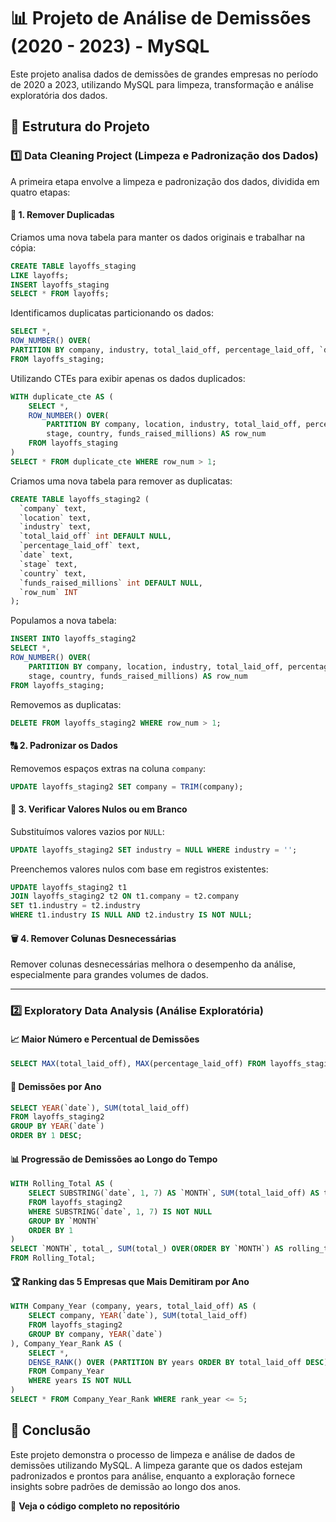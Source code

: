 # 📊 Projeto de Análise de Demissões (2020 - 2023) - MySQL

Este projeto analisa dados de demissões de grandes empresas no período de 2020 a 2023, utilizando MySQL para limpeza, transformação e análise exploratória dos dados.

## 🔹 Estrutura do Projeto

### 1️⃣ Data Cleaning Project (Limpeza e Padronização dos Dados)
A primeira etapa envolve a limpeza e padronização dos dados, dividida em quatro etapas:

#### 🧹 1. Remover Duplicadas
Criamos uma nova tabela para manter os dados originais e trabalhar na cópia:
```sql
CREATE TABLE layoffs_staging
LIKE layoffs;
INSERT layoffs_staging
SELECT * FROM layoffs;
```
Identificamos duplicatas particionando os dados:
```sql
SELECT *,
ROW_NUMBER() OVER(
PARTITION BY company, industry, total_laid_off, percentage_laid_off, `date`) AS row_num
FROM layoffs_staging;
```
Utilizando CTEs para exibir apenas os dados duplicados:
```sql
WITH duplicate_cte AS (
    SELECT *,
    ROW_NUMBER() OVER(
        PARTITION BY company, location, industry, total_laid_off, percentage_laid_off, `date`,
        stage, country, funds_raised_millions) AS row_num
    FROM layoffs_staging
)
SELECT * FROM duplicate_cte WHERE row_num > 1;
```
Criamos uma nova tabela para remover as duplicatas:
```sql
CREATE TABLE layoffs_staging2 (
  `company` text,
  `location` text,
  `industry` text,
  `total_laid_off` int DEFAULT NULL,
  `percentage_laid_off` text,
  `date` text,
  `stage` text,
  `country` text,
  `funds_raised_millions` int DEFAULT NULL,
  `row_num` INT
);
```
Populamos a nova tabela:
```sql
INSERT INTO layoffs_staging2
SELECT *,
ROW_NUMBER() OVER(
    PARTITION BY company, location, industry, total_laid_off, percentage_laid_off, `date`,
    stage, country, funds_raised_millions) AS row_num
FROM layoffs_staging;
```
Removemos as duplicatas:
```sql
DELETE FROM layoffs_staging2 WHERE row_num > 1;
```

#### 🔠 2. Padronizar os Dados
Removemos espaços extras na coluna `company`:
```sql
UPDATE layoffs_staging2 SET company = TRIM(company);
```

#### 🔎 3. Verificar Valores Nulos ou em Branco
Substituímos valores vazios por `NULL`:
```sql
UPDATE layoffs_staging2 SET industry = NULL WHERE industry = '';
```
Preenchemos valores nulos com base em registros existentes:
```sql
UPDATE layoffs_staging2 t1
JOIN layoffs_staging2 t2 ON t1.company = t2.company
SET t1.industry = t2.industry
WHERE t1.industry IS NULL AND t2.industry IS NOT NULL;
```

#### 🗑 4. Remover Colunas Desnecessárias
Remover colunas desnecessárias melhora o desempenho da análise, especialmente para grandes volumes de dados.

---

### 2️⃣ Exploratory Data Analysis (Análise Exploratória)

#### 📈 Maior Número e Percentual de Demissões
```sql
SELECT MAX(total_laid_off), MAX(percentage_laid_off) FROM layoffs_staging2;
```

#### 📅 Demissões por Ano
```sql
SELECT YEAR(`date`), SUM(total_laid_off)
FROM layoffs_staging2
GROUP BY YEAR(`date`)
ORDER BY 1 DESC;
```

#### 📊 Progressão de Demissões ao Longo do Tempo
```sql
WITH Rolling_Total AS (
    SELECT SUBSTRING(`date`, 1, 7) AS `MONTH`, SUM(total_laid_off) AS total_
    FROM layoffs_staging2
    WHERE SUBSTRING(`date`, 1, 7) IS NOT NULL
    GROUP BY `MONTH`
    ORDER BY 1
)
SELECT `MONTH`, total_, SUM(total_) OVER(ORDER BY `MONTH`) AS rolling_total
FROM Rolling_Total;
```

#### 🏆 Ranking das 5 Empresas que Mais Demitiram por Ano
```sql
WITH Company_Year (company, years, total_laid_off) AS (
    SELECT company, YEAR(`date`), SUM(total_laid_off)
    FROM layoffs_staging2
    GROUP BY company, YEAR(`date`)
), Company_Year_Rank AS (
    SELECT *,
    DENSE_RANK() OVER (PARTITION BY years ORDER BY total_laid_off DESC) AS rank_year
    FROM Company_Year
    WHERE years IS NOT NULL
)
SELECT * FROM Company_Year_Rank WHERE rank_year <= 5;
```

## 📌 Conclusão
Este projeto demonstra o processo de limpeza e análise de dados de demissões utilizando MySQL. A limpeza garante que os dados estejam padronizados e prontos para análise, enquanto a exploração fornece insights sobre padrões de demissão ao longo dos anos.

📂 **Veja o código completo no repositório**



